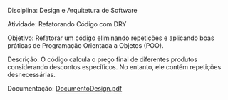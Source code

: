 Disciplina: Design e Arquitetura de Software

Atividade: Refatorando Código com DRY

Objetivo: Refatorar um código eliminando repetições e aplicando boas
práticas de Programação Orientada a Objetos (POO).

Descrição:
O código calcula o preço final de diferentes produtos considerando descontos específicos. No entanto, ele contém repetições desnecessárias.

Documentação: [DocumentoDesign.pdf](https://github.com/user-attachments/files/19677540/U2At2_.DRY.pdf)
